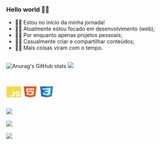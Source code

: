 ### Hello world 🙌😸

- 🐱‍🏍 Estou no início da minha jornada!
- 🐱‍💻 Atualmente estou focado em desenvolvimento (web);
- 🐱‍👤 Por enquanto apenas projetos pessoais;
- 🐱‍🐉 Casualmente criar e compartilhar conteúdos; 
- 🐱‍🚀 Mais coisas viram com o tempo.

##

![Anurag's GitHub stats](https://github-readme-stats.vercel.app/api?username=marcelodxd&show_icons=true&theme=dark)
<img height="180em" src="https://github-readme-stats.vercel.app/api/top-langs/?username=marcelodxd&layout=compact&langs_count=16theme=dark"/>

##

<div style="display: inline_block"><br>
  <img align="center" alt="Rafa-Js" height="30" width="40" src="https://raw.githubusercontent.com/devicons/devicon/master/icons/javascript/javascript-plain.svg">
  <img align="center" alt="Rafa-HTML" height="30" width="40" src="https://raw.githubusercontent.com/devicons/devicon/master/icons/html5/html5-original.svg">
  <img align="center" alt="Rafa-CSS" height="30" width="40" src="https://raw.githubusercontent.com/devicons/devicon/master/icons/css3/css3-original.svg"> 
</div>
 
##
  
<div> 
  <a href="https://www.youtube.com/@DemolidorDxD" target="_blank"><img src="https://img.shields.io/badge/YouTube-FF0000?style=for-the-badge&logo=youtube&logoColor=white" target="_blank"></a>
  
  <a href="https://www.instagram.com/marcelo.dxd/" target="_blank"><img src="https://img.shields.io/badge/-Instagram-%23E4405F?style=for-the-badge&logo=instagram&logoColor=white" target="_blank"></a>
  
  <a href="https://www.youtube.com/channel/UCj8viwNO54yf1eEiT0Qx4tw" target="_blank"><img src="https://img.shields.io/badge/YouTube-FF0000?style=for-the-badge&logo=youtube&logoColor=white" target="_blank"></a>
</div>
